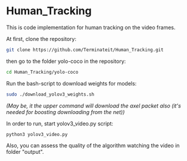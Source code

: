 # Human_Tracking
This is code implementation for human tracking on the video frames.

At first, clone the repository:
```bash
git clone https://github.com/Terminateit/Human_Tracking.git
```

then go to the folder yolo-coco in the repository:

```bash
cd Human_Tracking/yolo-coco
```

Run the bash-script to download weights for models:

```bash
sudo ./download_yolov3_weights.sh
```
*(May be, it the upper command will download the axel packet also (it's needed for boosting downloading from the net))*

In order to run, start yolov3_video.py script:

```bash
python3 yolov3_video.py
```

Also, you can assess the quality of the algorithm watching the video in folder "output".

